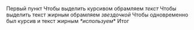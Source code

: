 Первый пункт
Чтобы выделить курсивом обрамляем _текст_
Чтобы выделить текст жирным обрамляем *звездочкой*
Чтобы одновременно был курсив и текст жирным _*используем_*
Итог